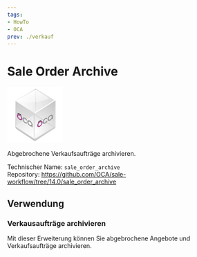 ```yaml
---
tags:
- HowTo
- OCA
prev: ./verkauf
---
```

# Sale Order Archive
![icon_oca_app](assets/icon_oca_app.png)

Abgebrochene Verkaufsaufträge archivieren.

Technischer Name: `sale_order_archive`\
Repository: <https://github.com/OCA/sale-workflow/tree/14.0/sale_order_archive>

## Verwendung

### Verkausaufträge archivieren

Mit dieser Erweiterung können Sie abgebrochene Angebote und Verkaufsaufträge archivieren.